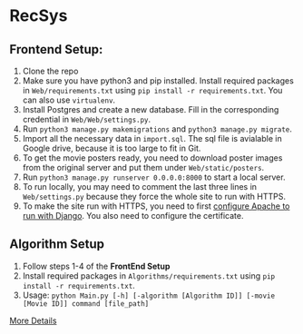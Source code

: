 # RecSys

## Frontend Setup:

1. Clone the repo
2. Make sure you have python3 and pip installed. Install required packages in `Web/requirements.txt` using `pip install -r requirements.txt`. You can also use `virtualenv`.
3. Install Postgres and create a new database. Fill in the corresponding credential in `Web/Web/settings.py`.
3. Run `python3 manage.py makemigrations` and `python3 manage.py migrate`.
4. Import all the necessary data in `import.sql`. The sql file is avialable in Google drive, because it is too large to fit in Git.
5. To get the movie posters ready, you need to download poster images from the original server and put them under `Web/static/posters`.
5. Run `python3 manage.py runserver 0.0.0.0:8000` to start a local server.
6. To run locally, you may need to comment the last three lines in `Web/settings.py` because they force the whole site to run with HTTPS.
7. To make the site run with HTTPS, you need to first [configure Apache to run with Django](https://docs.djangoproject.com/en/1.11/howto/deployment/wsgi/modwsgi/). You also need to configure the certificate.

## Algorithm Setup

1. Follow steps 1-4 of the **FrontEnd Setup** 
2. Install required packages in `Algorithms/requirements.txt` using `pip install -r requirements.txt`. 
3. Usage: `python Main.py [-h] [-algorithm [Algorithm ID]] [-movie [Movie ID]] command [file_path]`

[More Details](Algorithms/README.md)

